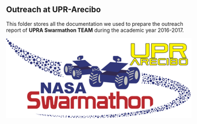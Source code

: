 ## Outreach at UPR-Arecibo
This folder stores all the documentation we used to prepare the outreach report of  **UPRA Swarmathon TEAM** during the academic year 2016-2017.

![SWARMATHON AT UPRA](Front.png)

